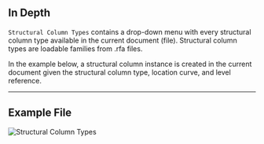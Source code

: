 ## In Depth
`Structural Column Types` contains a drop-down menu with every structural column type available in the current document (file). Structural column types are loadable families from .rfa files.

In the example below, a structural column instance is created in the current document given the structural column type, location curve, and level reference.
___
## Example File

![Structural Column Types](./DSRevitNodesUI.StructuralColumnTypes_img.jpg)
